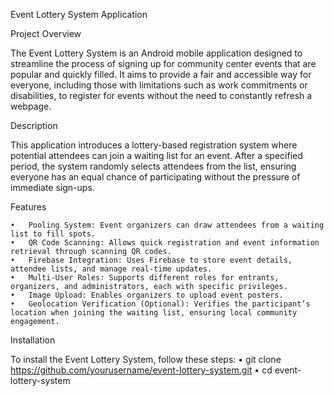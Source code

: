 Event Lottery System Application

Project Overview

The Event Lottery System is an Android mobile application designed to streamline the process of signing up for community center events that are popular and quickly filled. It aims to provide a fair and accessible way for everyone, including those with limitations such as work commitments or disabilities, to register for events without the need to constantly refresh a webpage.

Description

This application introduces a lottery-based registration system where potential attendees can join a waiting list for an event. After a specified period, the system randomly selects attendees from the list, ensuring everyone has an equal chance of participating without the pressure of immediate sign-ups.

Features

	•	Pooling System: Event organizers can draw attendees from a waiting list to fill spots.
	•	QR Code Scanning: Allows quick registration and event information retrieval through scanning QR codes.
	•	Firebase Integration: Uses Firebase to store event details, attendee lists, and manage real-time updates.
	•	Multi-User Roles: Supports different roles for entrants, organizers, and administrators, each with specific privileges.
	•	Image Upload: Enables organizers to upload event posters.
	•	Geolocation Verification (Optional): Verifies the participant’s location when joining the waiting list, ensuring local community engagement.

Installation

To install the Event Lottery System, follow these steps:
	• git clone https://github.com/yourusername/event-lottery-system.git
	• cd event-lottery-system
